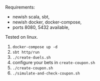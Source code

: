 Requirements:
 - newish scala, sbt,
 - newish docker, docker-compose,
 - ports 8080, 5432 available,

Tested on linux.

1. `docker-compose up -d`
2. `sbt http/run`
3. `./create-duels.sh`
4. configure your bets in `create-coupon.sh`
5. `./create-coupon.sh`
6. `./simulate-and-check-coupon.sh`


